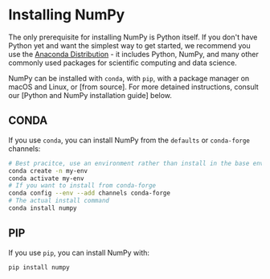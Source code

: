 # Installing NumPy

The only prerequisite for installing NumPy is Python itself. If you don't have Python yet and want the simplest way to get started, we recommend you use the [Anaconda Distribution](https://www.anaconda.com/data-science-platform) - it includes Python, NumPy, and many other commonly used packages for scientific computing and data science.

NumPy can be installed with `conda`, with `pip`, with a package manager on macOS and Linux, or [from source]. For more detained instructions, consult our [Python and NumPy installation guide] below.

## CONDA

If you use `conda`, you can install NumPy from the `defaults` or `conda-forge` channels:
```bash
# Best pracitce, use an environment rather than install in the base env
conda create -n my-env
conda activate my-env
# If you want to install from conda-forge
conda config --env --add channels conda-forge
# The actual install command
conda install numpy
```

## PIP

If you use `pip`, you can install NumPy with:

```bash
pip install numpy
```

